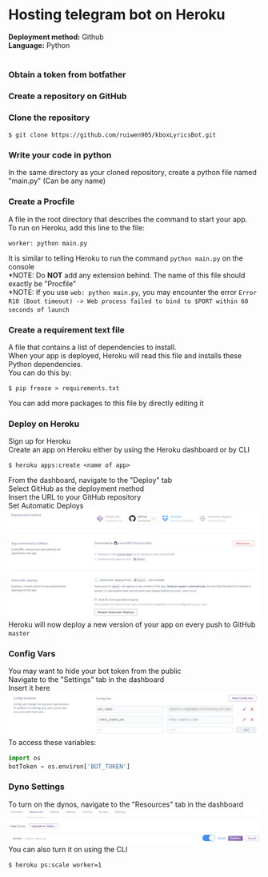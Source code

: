 # Hosting telegram bot on Heroku 
**Deployment method:** Github <br>
**Language:** Python
<br><br>

### Obtain a token from botfather

### Create a repository on GitHub

### Clone the repository
```
$ git clone https://github.com/ruiwen905/kboxLyricsBot.git
```

### Write your code in python <br>
In the same directory as your cloned repository, create a python file named "main.py" (Can be any name)

### Create a Procfile
A file in the root directory that describes the command to start your app. <br>
To run on Heroku, add this line to the file:
```
worker: python main.py
```
It is similar to telling Heroku to run the command ```python main.py``` on the console <br>
*NOTE: Do **NOT** add any extension behind. The name of this file should exactly be "Procfile" <br>
*NOTE: If you use ```web: python main.py```, you may encounter the error ```Error R10 (Boot timeout) -> Web process failed to bind to $PORT within 60 seconds of launch```

### Create a requirement text file
A file that contains a list of dependencies to install. <br>
When your app is deployed, Heroku will read this file and installs these Python dependencies. <br>
You can do this by:
```
$ pip freeze > requirements.txt
```
You can add more packages to this file by directly editing it

### Deploy on Heroku
Sign up for Heroku <br>
Create an app on Heroku either by using the Heroku dashboard or by CLI
```
$ heroku apps:create <name of app>
```
From the dashboard, navigate to the "Deploy" tab <br>
Select GitHub as the deployment method <br>
Insert the URL to your GitHub repository <br>
Set Automatic Deploys <br>
<img src="images\deployment_github.png"><br>
Heroku will now deploy a new version of your app on every push to GitHub ```master```

### Config Vars
You may want to hide your bot token from the public <br>
Navigate to the "Settings" tab in the dashboard <br>
Insert it here <br>
<img src="images\config_vars.png"><br>
To access these variables:
```python
import os
botToken = os.environ['BOT_TOKEN']
```

### Dyno Settings
To turn on the dynos, navigate to the "Resources" tab in the dashboard <br>
<img src="images\dyno_setting.png"><br>
You can also turn it on using the CLI <br>
```
$ heroku ps:scale worker=1
```
 